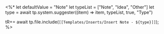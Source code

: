  <%*
let defaultValue = "Note"
let typeList = ["Note", "Idea", "Other"]
let type = await tp.system.suggester((item) => item, typeList, true, "Type")

tR+= await tp.file.include(`[[Templates/Inserts/Insert Note - ${type}]]`);
%>
